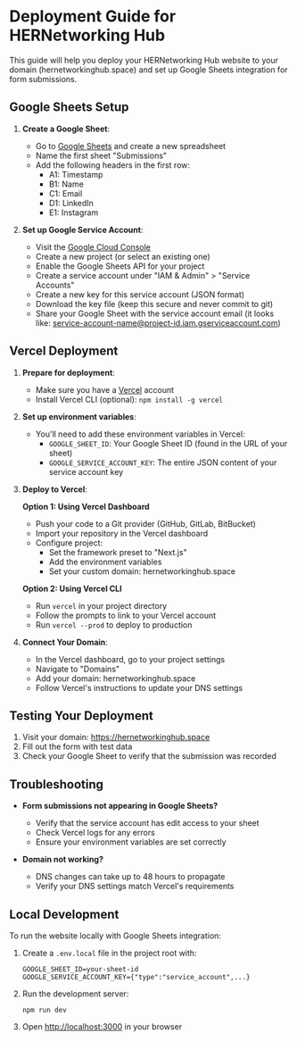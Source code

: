 # Deployment Guide for HERNetworking Hub

This guide will help you deploy your HERNetworking Hub website to your domain (hernetworkinghub.space) and set up Google Sheets integration for form submissions.

## Google Sheets Setup

1. **Create a Google Sheet**:
   - Go to [Google Sheets](https://sheets.google.com/) and create a new spreadsheet
   - Name the first sheet "Submissions"
   - Add the following headers in the first row:
     - A1: Timestamp
     - B1: Name
     - C1: Email
     - D1: LinkedIn
     - E1: Instagram

2. **Set up Google Service Account**:
   - Visit the [Google Cloud Console](https://console.cloud.google.com/)
   - Create a new project (or select an existing one)
   - Enable the Google Sheets API for your project
   - Create a service account under "IAM & Admin" > "Service Accounts"
   - Create a new key for this service account (JSON format)
   - Download the key file (keep this secure and never commit to git)
   - Share your Google Sheet with the service account email (it looks like: service-account-name@project-id.iam.gserviceaccount.com)

## Vercel Deployment

1. **Prepare for deployment**:
   - Make sure you have a [Vercel](https://vercel.com/) account
   - Install Vercel CLI (optional): `npm install -g vercel`

2. **Set up environment variables**:
   - You'll need to add these environment variables in Vercel:
     - `GOOGLE_SHEET_ID`: Your Google Sheet ID (found in the URL of your sheet)
     - `GOOGLE_SERVICE_ACCOUNT_KEY`: The entire JSON content of your service account key

3. **Deploy to Vercel**:
   
   **Option 1: Using Vercel Dashboard**
   - Push your code to a Git provider (GitHub, GitLab, BitBucket)
   - Import your repository in the Vercel dashboard
   - Configure project:
     - Set the framework preset to "Next.js"
     - Add the environment variables
     - Set your custom domain: hernetworkinghub.space
   
   **Option 2: Using Vercel CLI**
   - Run `vercel` in your project directory
   - Follow the prompts to link to your Vercel account
   - Run `vercel --prod` to deploy to production

4. **Connect Your Domain**:
   - In the Vercel dashboard, go to your project settings
   - Navigate to "Domains"
   - Add your domain: hernetworkinghub.space
   - Follow Vercel's instructions to update your DNS settings

## Testing Your Deployment

1. Visit your domain: https://hernetworkinghub.space
2. Fill out the form with test data
3. Check your Google Sheet to verify that the submission was recorded

## Troubleshooting

- **Form submissions not appearing in Google Sheets?**
  - Verify that the service account has edit access to your sheet
  - Check Vercel logs for any errors
  - Ensure your environment variables are set correctly
  
- **Domain not working?**
  - DNS changes can take up to 48 hours to propagate
  - Verify your DNS settings match Vercel's requirements

## Local Development

To run the website locally with Google Sheets integration:

1. Create a `.env.local` file in the project root with:
   ```
   GOOGLE_SHEET_ID=your-sheet-id
   GOOGLE_SERVICE_ACCOUNT_KEY={"type":"service_account",...}
   ```

2. Run the development server:
   ```
   npm run dev
   ```

3. Open [http://localhost:3000](http://localhost:3000) in your browser
